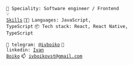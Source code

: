 <code>👷 Speciality: Software engineer / Frontend</code><br>
<code>💡 [Skills](SKILLS.md)</code>
<code>🧑‍💻 Languages: JavaScript, TypeScript</code>
<code>📦 Tech stack: React, React Native, TypeScript</code>

<code>💬 telegram: [@ivboiko](https://telegram.me/ivboiko)</code>
<code>📝 linkedin: [Ivan Boiko](https://www.linkedin.com/in/ivboiko/)</code>
<code>📫 [ivboikovst@gmail.com](mailto:ivboikovst@gmail.com)</code>
